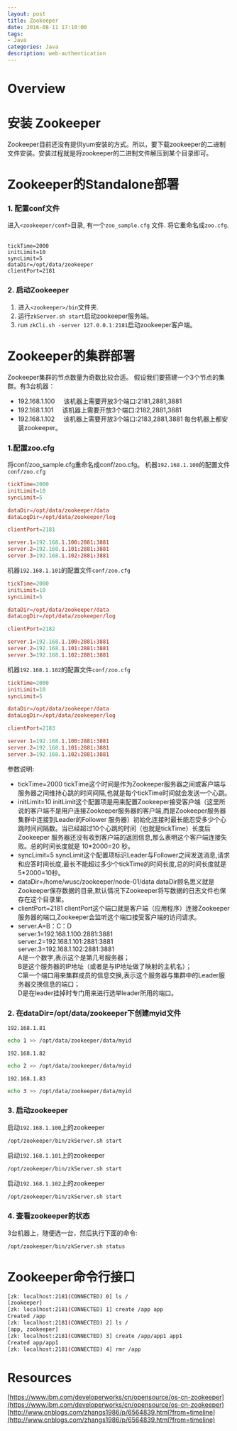 ```yaml
---
layout: post
title: Zookeeper
date: 2016-08-11 17:10:00
tags:
- Java
categories: Java
description: web-authentication
---
```


# Overview               

# 安装 Zookeeper
Zookeeper目前还没有提供yum安装的方式。所以，要下载zookeeper的二进制文件安装。安装过程就是将zookeeper的二进制文件解压到某个目录即可。


# Zookeeper的Standalone部署
### 1. 配置conf文件
进入`<zookeeper/conf>`目录, 有一个`zoo_sample.cfg` 文件. 将它重命名成`zoo.cfg`.        
```text
tickTime=2000
initLimit=10
syncLimit=5
dataDir=/opt/data/zookeeper
clientPort=2181
```
### 2. 启动Zookeeper
1. 进入`<zookeeper>/bin`文件夹.    
2. 运行`zkServer.sh start`启动zookeeper服务端。    
3. run `zkCli.sh -server 127.0.0.1:2181`启动zookeeper客户端。

# Zookeeper的集群部署
Zookeeper集群的节点数量为奇数比较合适。
假设我们要搭建一个3个节点的集群。有3台机器：
* 192.168.1.100     该机器上需要开放3个端口:2181,2881,3881
* 192.168.1.101     该机器上需要开放3个端口:2182,2881,3881
* 192.168.1.102     该机器上需要开放3个端口:2183,2881,3881
每台机器上都安装zookeeper。

### 1.配置zoo.cfg
将conf/zoo_sample.cfg重命名成conf/zoo.cfg。
机器`192.168.1.100`的配置文件`conf/zoo.cfg`    
```conf
tickTime=2000
initLimit=10
syncLimit=5

dataDir=/opt/data/zookeeper/data
dataLogDir=/opt/data/zookeeper/log

clientPort=2181

server.1=192.168.1.100:2881:3881
server.2=192.168.1.101:2881:3881
server.3=192.168.1.102:2881:3881
```

机器`192.168.1.101`的配置文件`conf/zoo.cfg`    
```conf
tickTime=2000
initLimit=10
syncLimit=5

dataDir=/opt/data/zookeeper/data
dataLogDir=/opt/data/zookeeper/log

clientPort=2182

server.1=192.168.1.100:2881:3881
server.2=192.168.1.101:2881:3881
server.3=192.168.1.102:2881:3881
```

机器`192.168.1.102`的配置文件`conf/zoo.cfg`    
```conf
tickTime=2000
initLimit=10
syncLimit=5

dataDir=/opt/data/zookeeper/data
dataLogDir=/opt/data/zookeeper/log

clientPort=2183

server.1=192.168.1.100:2881:3881
server.2=192.168.1.101:2881:3881
server.3=192.168.1.102:2881:3881
```

参数说明:
* tickTime=2000
tickTime这个时间是作为Zookeeper服务器之间或客户端与服务器之间维持心跳的时间间隔,也就是每个tickTime时间就会发送一个心跳。
* initLimit=10
initLimit这个配置项是用来配置Zookeeper接受客户端（这里所说的客户端不是用户连接Zookeeper服务器的客户端,而是Zookeeper服务器集群中连接到Leader的Follower 服务器）初始化连接时最长能忍受多少个心跳时间间隔数。当已经超过10个心跳的时间（也就是tickTime）长度后 Zookeeper 服务器还没有收到客户端的返回信息,那么表明这个客户端连接失败。总的时间长度就是 10*2000=20 秒。
* syncLimit=5
syncLimit这个配置项标识Leader与Follower之间发送消息,请求和应答时间长度,最长不能超过多少个tickTime的时间长度,总的时间长度就是5*2000=10秒。
* dataDir=/home/wusc/zookeeper/node-01/data
dataDir顾名思义就是Zookeeper保存数据的目录,默认情况下Zookeeper将写数据的日志文件也保存在这个目录里。
* clientPort=2181
clientPort这个端口就是客户端（应用程序）连接Zookeeper服务器的端口,Zookeeper会监听这个端口接受客户端的访问请求。
* server.A=B：C：D    
server.1=192.168.1.100:2881:3881    
server.2=192.168.1.101:2881:3881    
server.3=192.168.1.102:2881:3881    
A是一个数字,表示这个是第几号服务器；    
B是这个服务器的IP地址（或者是与IP地址做了映射的主机名）；    
C第一个端口用来集群成员的信息交换,表示这个服务器与集群中的Leader服务器交换信息的端口；    
D是在leader挂掉时专门用来进行选举leader所用的端口。    

### 2. 在dataDir=/opt/data/zookeeper下创建myid文件
`192.168.1.81`
```bash
echo 1 >> /opt/data/zookeeper/data/myid 
```
`192.168.1.82`
```bash
echo 2 >> /opt/data/zookeeper/data/myid 
```
`192.168.1.83`
```bash
echo 3 >> /opt/data/zookeeper/data/myid 
```
### 3. 启动zookeeper
启动`192.168.1.100`上的zookeeper
```bash
/opt/zookeeper/bin/zkServer.sh start
```
启动`192.168.1.101`上的zookeeper
```bash
/opt/zookeeper/bin/zkServer.sh start
```
启动`192.168.1.102`上的zookeeper
```bash
/opt/zookeeper/bin/zkServer.sh start
```

### 4. 查看zookeeper的状态
3台机器上，随便选一台，然后执行下面的命令:
```bash
/opt/zookeeper/bin/zkServer.sh status
```

# Zookeeper命令行接口
```bash
[zk: localhost:2181(CONNECTED) 0] ls /
[zookeeper]
[zk: localhost:2181(CONNECTED) 1] create /app app
Created /app
[zk: localhost:2181(CONNECTED) 2] ls /
[app, zookeeper]
[zk: localhost:2181(CONNECTED) 3] create /app/app1 app1
Created app/app1
[zk: localhost:2181(CONNECTED) 4] rmr /app
```

# Resources

[https://www.ibm.com/developerworks/cn/opensource/os-cn-zookeeper](https://www.ibm.com/developerworks/cn/opensource/os-cn-zookeeper)
[http://www.cnblogs.com/zhangs1986/p/6564839.html?from=timeline](http://www.cnblogs.com/zhangs1986/p/6564839.html?from=timeline)
